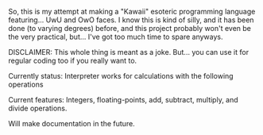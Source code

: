 So, this is my attempt at making a "Kawaii" esoteric programming language featuring... UwU and OwO faces. I know this is kind of silly, and it has been done (to varying degrees) before, and this project probably won't even be the very practical, but... I've got too much time to spare anyways.

DISCLAIMER: This whole thing is meant as a joke. But... you can use it for regular coding too if you really want to.

Currently status: Interpreter works for calculations with the following operations

Current features: Integers, floating-points, add, subtract, multiply, and divide operations.

Will make documentation in the future.
